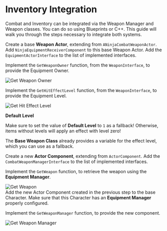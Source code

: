 # Inventory Integration
<primary-label ref="integrations"/>

Combat and Inventory can be integrated via the Weapon Manager and Weapon classes. You can do so using Blueprints or C++.
This guide will walk you through the steps necessary to integrate both systems. 

<procedure title="Turn Weapons into Equipment Actors" collapsible="true">
    <step>Create a base <b>Weapon Actor</b>, extending from <code>ANinjaCombatWeaponActor</code>.</step>
    <step>Add <code>NinjaEquipmentReceiverComponent</code> to this base Weapon Actor.</step>
    <step>Add the <code>EquipmentActorInterface</code> to the list of implemented interfaces.</step>
    <step>
        <p>Implement the <code>GetWeaponOwner</code> function, from the <code>WeaponInterface</code>, to provide the Equipment Owner.</p>
        <tabs group="sample">
            <tab title="Blueprint" group-key="bp">
                <img src="cbt_integration_inventory_get_weapon_owner.png" alt="Get Weapon Owner" thumbnail="true"/>
            </tab>
            <tab title="C++" group-key="cpp">
                <code-block lang="c++" src="cbt_integration_inventory_weapon_actor.h"/>
                <br/>
                <code-block lang="c++" src="cbt_integration_inventory_weapon_actor.cpp"/>
            </tab>
        </tabs>
    </step>
    <step>
        <p>Implement the <code>GetHitEffectLevel</code> function, from the <code>WeaponInterface</code>, to provide the Equipment Level.</p>
        <tabs group="sample">
            <tab title="Blueprint" group-key="bp">
                <img src="cbt_integration_inventory_get_hit_effect_level.png" alt="Get Hit Effect Level" thumbnail="true"/>
            </tab>
            <tab title="C++" group-key="cpp">
                <code-block lang="c++" src="cbt_integration_inventory_weapon_actor_pt2.h"/>
                <br/>
                <code-block lang="c++" src="cbt_integration_inventory_weapon_actor_pt2.cpp"/>
            </tab>
        </tabs>
        <note>
            <p><b>Default Level</b></p>
            <p>Make sure to set the value of <b>Default Level</b> to <code>1</code> as a fallback! Otherwise, items without levels will apply an effect with level zero!</p>
            <p>The <b>Base Weapon Class</b> already provides a variable for the effect level, which you can use as a fallback.</p>
        </note>
    </step>
</procedure>

<procedure title="Create the Equipment Weapon Manager" collapsible="true">
    <step>Create a new <b>Actor Component</b>, extending from <code>ActorComponent</code>.</step>
    <step>Add the <code>CombatWeaponManagerInterface</code> to the list of implemented interfaces.</step>
    <step>
        <p>Implement the <code>GetWeapon</code> function, to retrieve the weapon using the <b>Equipment Manager</b>.</p>
        <tabs group="sample">
            <tab title="Blueprint" group-key="bp">
                <img src="cbt_integration_inventory_get_weapon.png" alt="Get Weapon" thumbnail="true"/>
            </tab>
            <tab title="C++" group-key="cpp">
                <code-block lang="c++" src="cbt_integration_inventory_weapon_manager.h"/>
                <br/>
                <code-block lang="c++" src="cbt_integration_inventory_weapon_manager.cpp"/>
            </tab>
        </tabs>
    </step>
</procedure>

<procedure title="Set the Equipment Weapon Manager" collapsible="true">
    <step>Add the new Actor Component created in the previous step to the base Character.</step>
    <step>Make sure that this Character has an <b>Equipment Manager</b> properly configured.</step>
    <step>
        <p>Implement the <code>GetWeaponManager</code> function, to provide the new component.</p>
        <tabs group="sample">
            <tab title="Blueprint" group-key="bp">
                <img src="cbt_integration_inventory_get_weapon_manager.png" alt="Get Weapon Manager" thumbnail="true"/>
            </tab>
            <tab title="C++" group-key="cpp">
                <code-block lang="c++" src="cbt_integration_inventory_character.h"/>
                <br/>
                <code-block lang="c++" src="cbt_integration_inventory_character.cpp"/>
            </tab>
        </tabs>
    </step>
</procedure>

